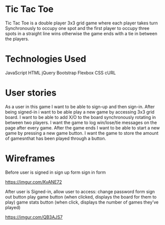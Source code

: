 # Tic Tac Toe
Tic Tac Toe is a double player 3x3 grid game where each player takes turn Synchronously to occupy one spot and the first player to occupy three spots in a straight line wins otherwise the game ends with a tie in between the players.
 
 
# Technologies Used
JavaScript
HTML
jQuery
Bootstrap
Flexbox
CSS
cURL
 
# User stories
As a user in this game I want to be able to sign-up and then sign-in. After being signed-in i want to be able play a new game by accessing 3x3 grid board. I want to be able to add X/O to the board synchronously rotating in between two players. I want the game to log win/lose/tie messages on the page after every game. After the game ends I want to be able to start a new game by pressing a new game button. I want the game to store  the amount of gamesnthat has been played through a button.
 
# Wireframes
Before user is signed in 
sign up form
sign in form

https://imgur.com/KvANE72
 
After user is Signed-in, allow user to access:
change password form
sign out button
play game button (when clicked, displays the board for them to play)
game stats button (when click, displays the number of games they’ve played)

https://imgur.com/QB3AJS7
